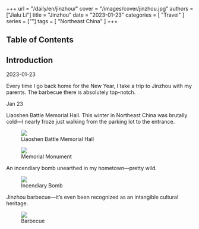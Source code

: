 +++
url = "/daily/en/jinzhou/"
cover = "/images/cover/jinzhou.jpg"
authors = ["Jialu Li"]
title = "Jinzhou"
date = "2023-01-23"
categories = [
    "Travel"
]
series = [""]
tags = [
    "Northeast China"
]
+++
<!DOCTYPE html>
<html lang="en">
<head>
    <meta charset="UTF-8">
    <meta name="viewport" content="width=device-width, initial-scale=1.0">
    <link rel="stylesheet" href="/assets/css/styles.css">
    <script src="/assets/js/toc.js"></script>    
</head>
<body>
    <article>
        <nav>
            <h2>Table of Contents</h2>
            <ul id="toc">
                <!-- TOC items will be dynamically generated here -->
            </ul>
        </nav>
        <section>
            <h2>Introduction</h2>
            <p>2023-01-23</p>
            <p>         Every time I go back home for the New Year, I take a trip to Jinzhou with my parents. The barbecue there is absolutely top-notch.</p>
        </section>
        <section>
            <p>Jan 23 <i class="fas fa-sun"></i></p>
            <p>         Liaoshen Battle Memorial Hall. This winter in Northeast China was brutally cold—I nearly froze just walking from the parking lot to the entrance.</p>
            <div class="container">
                <div class="image">
                    <figure>
                        <a data-fancybox="gallery" href="https://cdn.heirenlop.com/daily-record/jinzhou1.jpg">
    <img src="https://cdn.heirenlop.com/daily-record/jinzhou1.jpg" loading="lazy">
</a>
                        <figcaption>Liaoshen Battle Memorial Hall</figcaption>
                    </figure>
                </div>
            </div>
        </section>
        <section>
            <div class="container">
                <div class="image">
                    <figure>
                        <a data-fancybox="gallery" href="https://cdn.heirenlop.com/daily-record/jinzhou2.jpg">
    <img src="https://cdn.heirenlop.com/daily-record/jinzhou2.jpg" loading="lazy">
</a>
                        <figcaption>Memorial Monument</figcaption>
                    </figure>
                </div>
            </div>
        </section>
        <section>
            <p>         An incendiary bomb unearthed in my hometown—pretty wild.</p>
            <div class="container">
                <div class="image">
                    <figure>
                        <a data-fancybox="gallery" href="https://cdn.heirenlop.com/daily-record/jinzhou3.jpg">
    <img src="https://cdn.heirenlop.com/daily-record/jinzhou3.jpg" loading="lazy">
</a>
                        <figcaption>Incendiary Bomb</figcaption>
                    </figure>
                </div>
        </section>
        <section>
            <p>         Jinzhou barbecue—it’s even been recognized as an intangible cultural heritage.</p>
            <div class="container">
                <div class="image">
                    <figure>
                        <a data-fancybox="gallery" href="https://cdn.heirenlop.com/daily-record/jinzhou4.jpg">
    <img src="https://cdn.heirenlop.com/daily-record/jinzhou4.jpg" loading="lazy">
</a>
                        <figcaption>Barbecue</figcaption>
                    </figure>
                </div>
        </section>
    </article>
</body>
</html>
